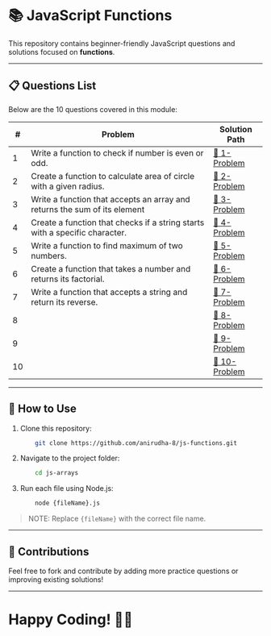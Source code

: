 # 📚 JavaScript Functions

This repository contains beginner-friendly JavaScript questions and solutions focused on **functions**.

---

## 📋 Questions List

Below are the 10 questions covered in this module:

| #  | Problem | Solution Path |
|----|---------|--------------|
| 1  | Write a function to check if number is even or odd. | [🔗 1-Problem](./1-Problem.js) |
| 2  | Create a function to calculate area of circle with a given radius. | [🔗 2-Problem](./2-Problem.js) |
| 3  | Write a function that accepts an array and returns the sum of its element | [🔗 3-Problem](./3-Problem.js) |
| 4  | Create a function that checks if a string starts with a specific character. | [🔗 4-Problem](./4-Problem.js) |
| 5  | Write a function to find maximum of two numbers. | [🔗 5-Problem](./5-Problem.js) |
| 6  | Create a function that takes a number and returns its factorial. | [🔗 6-Problem](./6-Problem.js) |
| 7  | Write a function that accepts a string and return its reverse. | [🔗 7-Problem](./7-Problem.js) |
| 8  |  | [🔗 8-Problem](./8-Problem.js) |
| 9  |  | [🔗 9-Problem](./9-Problem.js) |
| 10 |  | [🔗 10-Problem](./10-Problem.js) |

---

## 🚀 How to Use

1. Clone this repository:  

    ```sh
        git clone https://github.com/anirudha-8/js-functions.git
    ```

2. Navigate to the project folder:

    ```bash
        cd js-arrays
    ```

3. Run each file using Node.js:

    ```bash
        node {fileName}.js
    ```

> NOTE: Replace `{fileName}` with the correct file name.

---

## 📢 Contributions

Feel free to fork and contribute by adding more practice questions or improving existing solutions!

---

# Happy Coding! 🚀🔥
